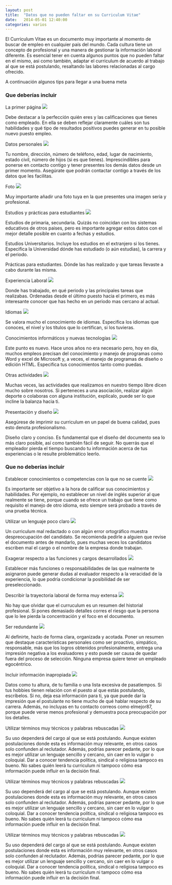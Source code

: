 ```yaml
---
layout: post
title:  "Datos que no pueden faltar en su Curriculum Vitae"
date:   2014-05-01 12:40:00
categories: varios
---
```


<p>
El Curriculum Vitae es un documento muy importante al momento de buscar de empleo en cualquier país del mundo. Cada cultura tiene un concepto de profesional y una manera de gestionar la información laboral diferente. Es esencial tener en cuenta algunos puntos que no pueden faltar en el mismo, asi como también, adaptar el curriculum de acuerdo al trabajo al que se está postulando, resaltando las labores relacionadas al cargo ofrecido.
</p>
<p>
A continuación algunos tips para llegar a una buena meta
</p>
<div class="accordion">
	<h3>Que deberías incluir</h3>
	<div>
<div class="sombra">
	La primer página
	<img class="headerIcons" src="/images/check.png">
</div>
<p>
 Debe destacar a la perfección quién eres y las calificaciones que tienes como empleado. En ella se deben reflejar claramente cuáles son tus habilidades y qué tipo de resultados positivos puedes generar en tu posible nuevo puesto empleo.
</p>

<div class="sombra">
	Datos personales
	<img class="headerIcons" src="/images/check.png">
</div>
<p>
 Tu nombre, dirección, número de teléfono, edad, lugar de nacimiento, estado civil, número de hijos (si es que tienes). Imprescindibles para ponerse en contacto contigo y tener presentes los demás datos desde un primer momento. Asegúrate que podrán contactar contigo a través de los datos que les facilitas.
</p>
<div class="sombra">
	Foto
	<img class="headerIcons" src="/images/check.png">
</div>
<p>
	Muy importante añadir una foto tuya en la que presentes una imagen seria y profesional.
</p>
<div class="sombra">
	Estudios y prácticas para estudiantes
	<img class="headerIcons" src="/images/check.png">
</div>
<p>
	Estudios de primaria, secundaria. Quizás no coincidan con los sistemas educativos de otros paises, pero es importante agregar estos datos con el mejor detalle posible en cuanto a fechas y estudios.
</p>
<p>
	Estudios Universitarios. Incluye los estudios en el extranjero si los tienes. Especifica la Universidad dónde has estudiado (o aún estudias), la carrera y el periodo.
</p>
<p>
	Prácticas para estudiantes. Dónde las has realizado y que tareas llevaste a cabo durante las misma.
</p>
<div class="sombra">
	Experiencia Laboral
	<img class="headerIcons" src="/images/check.png">
</div>
<p>
	 Donde has trabajado, en qué periodo y las principales tareas que realizabas. Ordenadas desde el último puesto hacia el primero, es más interesante conocer que has hecho en un periodo mas cercano al actual.
</p>
<div class="sombra">
	Idiomas
	<img class="headerIcons" src="/images/check.png">
</div>
<p>
	Se valora mucho el conocimiento de idiomas. Especifica los idiomas que conoces, el nivel y los títulos que lo certifican, si los tuvieras.
</p>
<div class="sombra">
	Conocimientos informáticos y nuevas tecnologías
	<img class="headerIcons" src="/images/check.png">
</div>
<p>
	Este punto es nuevo. Hace unos años no era necesario pero, hoy en día, muchos empleos precisan del conocimiento y manejo de programas como Word y excel de Microsoft y, a veces, el manejo de programas de diseño o edición HTML. Especifica tus conocimientos tanto como puedas.
</p>
<div class="sombra">
	Otras actividades
	<img class="headerIcons" src="/images/check.png">
</div>
<p>
	Muchas veces, las actividades que realizamos en nuestro tiempo libre dicen mucho sobre nosotros. Si perteneces a una asociación, realizar algún deporte o colaboras con alguna institución, explícalo, puede ser lo que incline la balanza hacia ti.
</p>
<div class="sombra">
	Presentación y diseño
	<img class="headerIcons" src="/images/check.png">
</div>
<p>
	Asegúrese de imprimir su curriculum en un papel de buena calidad, pues esto denota profesionalismo.
</p>
<p>
	Diseño claro y conciso. Es fundamental que el diseño del documento sea lo más claro posible, así como también fácil de seguir. No querrás que el empleador pierda el tiempo buscando tu información acerca de tus experiencias o le resulte problemático leerlo.
</p>
</div>
<h3>Que no deberías incluir</h3>
<div>
	<div class="sombra">
	Establecer conocimientos o competencias con la que no se cuente
	<img class="headerIcons" src="/images/delete.png">
</div>
<p>
	Es importante ser objetivo a la hora de calificar sus conocimientos y habilidades. Por ejemplo, no establecer un nivel de inglés superior al que realmente se tiene, porque cuando se ofrece un trabajo que tiene como requisito el manejo de otro idioma, esto siempre será probado a través de una prueba técnica.
</p>
<div class="sombra">
	Utilizar un lenguaje poco claro
	<img class="headerIcons" src="/images/delete.png">
</div>
<p>
	Un curriculum mal redactado o con algún error ortográfico muestra despreocupación del candidato. Se recomienda pedirle a alguien que revise el documento antes de mandarlo, pues muchas veces los candidatos escriben mal el cargo o el nombre de la empresa donde trabajan.
</p>
<div class="sombra">
	Exagerar respecto a las funciones y cargos desarrollados
	<img class="headerIcons" src="/images/delete.png">
</div>
<p>
	Establecer más funciones o responsabilidades de las que realmente te asignaron puede generar dudas al evaluador respecto a la veracidad de la experiencia, lo que podría condicionar la posibilidad de ser preseleccionado.
</p>
<div class="sombra">
	Describir la trayectoria laboral de forma muy extensa
	<img class="headerIcons" src="/images/delete.png">
</div>
<p>
	No hay que olvidar que el curruculum es un resumen del historial profesional. Si pones demasiado detalles corres el riesgo que la persona que lo lee pierda la concentración y el foco en el documento.
</p>
<div class="sombra">
	Ser redundante
	<img class="headerIcons" src="/images/delete.png">
</div>
<p>
	Al definirte, hazlo de forma clara, organizada y acotada. Poner un resumen que destaque características personales como ser proactivo, simpático, responsable, más que los logros obtenidos profesionalmente, entrega una impresión negativa a los evaluadores y esto puede ser causa de quedar fuera del proceso de selección. Ninguna empresa quiere tener un empleado egocéntrico.
</p>
<div class="sombra">
	Incluir información inapropiada
	<img class="headerIcons" src="/images/delete.png">
</div>
<p>
	Datos como tu altura, de tu familia o una lista excesiva de pasatiempos. Si tus hobbies tienen relación con el puesto al que estás postulando, escríbelos. Si no, deja esa información para ti, ya que puede dar la impresión que el postulante no tiene mucho de qué hablar respecto de su carrera. Además, no incluyas en tu contacto correos como elmejor87, porque puede verse menos profesional y demuestra poca preocupación por los detalles.
</p>
<div class="sombra">
	Utilizar términos muy técnicos y palabras rebuscadas
	<img class="headerIcons" src="/images/delete.png">
</div>
<p>
	Su uso dependerá del cargo al que se está postulando. Aunque existen postulaciones donde esta es información muy relevante, en otros casos solo confunden al reclutador. Además, podrías parecer pedante, por lo que es mejor utilizar un lenguaje sencillo y cercano, sin caer en lo vulgar o coloquial. Dar a conocer tendencia política, sindical o religiosa tampoco es bueno. No sabes quién leerá tu curriculum ni tampoco cómo esa información puede influir en la decisión final.
</p>
<div class="sombra">
	Utilizar términos muy técnicos y palabras rebuscadas
	<img class="headerIcons" src="/images/delete.png">
</div>
<p>
	Su uso dependerá del cargo al que se está postulando. Aunque existen postulaciones donde esta es información muy relevante, en otros casos solo confunden al reclutador. Además, podrías parecer pedante, por lo que es mejor utilizar un lenguaje sencillo y cercano, sin caer en lo vulgar o coloquial. Dar a conocer tendencia política, sindical o religiosa tampoco es bueno. No sabes quién leerá tu curriculum ni tampoco cómo esa información puede influir en la decisión final.
</p>
<div class="sombra">
	Utilizar términos muy técnicos y palabras rebuscadas
	<img class="headerIcons" src="/images/delete.png">
</div>
<p>
	Su uso dependerá del cargo al que se está postulando. Aunque existen postulaciones donde esta es información muy relevante, en otros casos solo confunden al reclutador. Además, podrías parecer pedante, por lo que es mejor utilizar un lenguaje sencillo y cercano, sin caer en lo vulgar o coloquial. Dar a conocer tendencia política, sindical o religiosa tampoco es bueno. No sabes quién leerá tu curriculum ni tampoco cómo esa información puede influir en la decisión final.
</p>
</div>
</div>



